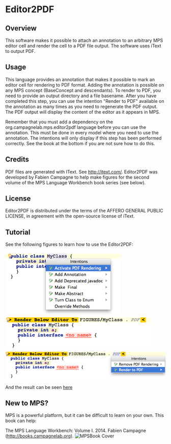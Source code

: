 Editor2PDF
==========

Overview
--------
This software makes it possible to attach an annotation to an arbitrary MPS editor cell and render the cell to a PDF file output. The software uses iText to output PDF.

Usage
-----
This language provides an annotation that makes it possible to mark an editor cell for rendering to PDF format. Adding the annotation is possible on any MPS concept (BaseConcept and descendants). To render to PDF, you need to provide an output directory and a file basename. After you have completed this step, you can use the intention "Render to PDF" available on the annotation as many times as you need to regenerate the PDF output. The PDF output will display the content of the editor as it appears in MPS.

Remember that you must add a dependency on the org.campagnelab.mps.editor2pdf
language before you can use the annotation. This must be done in every model where you
need to use the annotation. The intentions will only display if this step has been performed correctly.
See the book at the bottom if you are not sure how to do this.

Credits
-------
PDF files are generated with IText. See http://itext.com/. Editor2PDF was developed by Fabien Campagne to help make figures for the second volume of the MPS Language Workbench book series (see below).

License
-------
Editor2PDF is distributed under the terms of the AFFERO GENERAL PUBLIC LICENSE, in agreement with the open-source license of iText.

Tutorial
--------

See the following figures to learn how to use the Editor2PDF:

![Step 0](figures/Tutorial0.png)
![Step 1](figures/Tutorial1.png)
![Step 2](figures/Tutorial2.png)

And the result can be seen [here](figures/MyClass.pdf) 

New to MPS? 
-----------
MPS is a powerful platform, but it can be difficult to learn on your own. This book can help:

The MPS Language Workbench: Volume I. 2014. Fabien Campagne (http://books.campagnelab.org).
![MPSBook Cover](http://campagnelab.org/files/MPS_Book-Cover-Volume1-small.png) 

